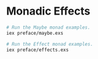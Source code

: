# Monadic Effects

```sh
# Run the Maybe monad examples.
iex preface/maybe.exs

# Run the Effect monad examples.
iex preface/effects.exs
```
